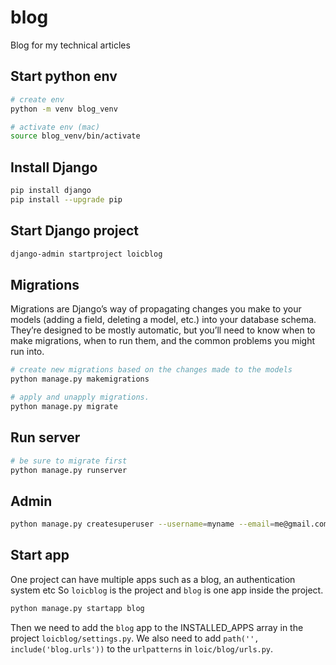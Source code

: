 # blog
Blog for my technical articles

## Start python env

```bash
# create env
python -m venv blog_venv

# activate env (mac)
source blog_venv/bin/activate
```

## Install Django
```bash
pip install django
pip install --upgrade pip
```

## Start Django project
```bash
django-admin startproject loicblog
```

## Migrations
Migrations are Django’s way of propagating changes you make to your models (adding a field, deleting a model, etc.) into your database schema. They’re designed to be mostly automatic, but you’ll need to know when to make migrations, when to run them, and the common problems you might run into.

```bash
# create new migrations based on the changes made to the models
python manage.py makemigrations

# apply and unapply migrations.
python manage.py migrate
```

## Run server
```bash
# be sure to migrate first
python manage.py runserver  
```

## Admin
```bash
python manage.py createsuperuser --username=myname --email=me@gmail.com
```

## Start app

One project can have multiple apps such as a blog, an authentication system etc
So `loicblog` is the project and `blog` is one app inside the project.

```bash
python manage.py startapp blog
```

Then we need to add the `blog` app to the INSTALLED_APPS array in the project `loicblog/settings.py`.
We also need to add `path('', include('blog.urls'))` to the `urlpatterns` in `loic/blog/urls.py`.